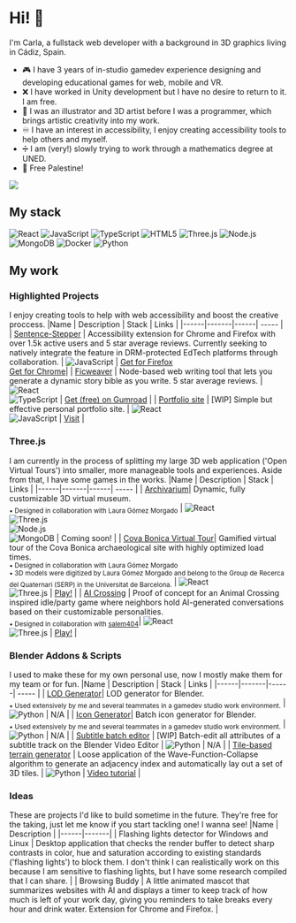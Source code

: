 # Hi! 👋
I'm Carla, a fullstack web developer with a background in 3D graphics living in Cádiz, Spain. 

- 🎮 I have 3 years of in-studio gamedev experience designing and developing educational games for web, mobile and VR.
- ❌ I have worked in Unity development but I have no desire to return to it. I am free.
- 🎨 I was an illustrator and 3D artist before I was a programmer, which brings artistic creativity into my work.
- ♾️ I have an interest in accessibility, I enjoy creating accessibility tools to help others and myself.
- ➗ I am (very!) slowly trying to work through a mathematics degree at UNED.
- 🍉 Free Palestine!

[![](https://img.shields.io/badge/LinkedIn-0077B5?style=for-the-badge&logo=linkedin&logoColor=white)](https://www.linkedin.com/in/nadina-carla-cardillo-garreta/)

## My stack
![React](https://img.shields.io/badge/React-20232A?style=for-the-badge&logo=react&logoColor=61DAFB)
![JavaScript](https://img.shields.io/badge/JavaScript-323330?style=for-the-badge&logo=javascript&logoColor=F7DF1E)
![TypeScript](https://img.shields.io/badge/TypeScript-007ACC?style=for-the-badge&logo=typescript&logoColor=white)
![HTML5](https://img.shields.io/badge/HTML5-E34F26?style=for-the-badge&logo=html5&logoColor=white)
![Three.js](https://img.shields.io/badge/Three.js-black?style=for-the-badge&logo=three.js&logoColor=white)
![Node.js](https://img.shields.io/badge/Node.js-43853D?style=for-the-badge&logo=node.js&logoColor=white)
![MongoDB](https://img.shields.io/badge/MongoDB-4EA94B?style=for-the-badge&logo=mongodb&logoColor=white)
![Docker](https://img.shields.io/badge/Docker-2496ED?style=for-the-badge&logo=docker&logoColor=white)
![Python](https://img.shields.io/badge/Python-3776AB?style=for-the-badge&logo=python&logoColor=white)

## My work
### Highlighted Projects
I enjoy creating tools to help with web accessibility and boost the creative proccess.
|Name | Description | Stack | Links |
|------|-------|------| ----- |
| [Sentence-Stepper](https://github.com/carladevv/sentence-stepper) | Accessibility extension for Chrome and Firefox with over 1.5k active users and 5 star average reviews. Currently seeking to natively integrate the feature in DRM-protected EdTech platforms through collaboration. | ![JavaScript](https://img.shields.io/badge/JavaScript-323330?style=for-the-badge&logo=javascript&logoColor=F7DF1E) | [Get for Firefox](https://addons.mozilla.org/en-US/firefox/addon/sentence-stepper/)<br>[Get for Chrome](https://addons.mozilla.org/en-US/firefox/addon/sentence-stepper/)|
| [Ficweaver](https://github.com/carladevv/Ficweaver) | Node-based web writing tool that lets you generate a dynamic story bible as you write. 5 star average reviews. | ![React](https://img.shields.io/badge/React-20232A?style=for-the-badge&logo=react&logoColor=61DAFB)<br>![TypeScript](https://img.shields.io/badge/TypeScript-007ACC?style=for-the-badge&logo=typescript&logoColor=white) | [Get (free) on Gumroad](https://squirrelcarla.gumroad.com/l/ficweaver) |
| [Portfolio site](https://github.com/carladevv/portfolio-site) | [WIP] Simple but effective personal portfolio site. | ![React](https://img.shields.io/badge/React-20232A?style=for-the-badge&logo=react&logoColor=61DAFB)<br>![JavaScript](https://img.shields.io/badge/JavaScript-323330?style=for-the-badge&logo=javascript&logoColor=F7DF1E) | [Visit](https://carlacgdm-portfolio.netlify.app/) |

### Three.js
I am currently in the process of splitting my large 3D web application ('Open Virtual Tours') into smaller, more manageable tools and experiences. Aside from that, I have some games in the works.
|Name | Description | Stack | Links |
|------|-------|------| ----- |
| [Archivarium](https://github.com/carladevv/museum-generator)| Dynamic, fully customizable 3D virtual museum.<br><sub>• Designed in collaboration with Laura Gómez Morgado</sub> | ![React](https://img.shields.io/badge/React-20232A?style=for-the-badge&logo=react&logoColor=61DAFB)<br>![Three.js](https://img.shields.io/badge/Three.js-black?style=for-the-badge&logo=three.js&logoColor=white)<br>![Node.js](https://img.shields.io/badge/Node.js-43853D?style=for-the-badge&logo=node.js&logoColor=white)<br>![MongoDB](https://img.shields.io/badge/MongoDB-4EA94B?style=for-the-badge&logo=mongodb&logoColor=white) | Coming soon! |
| [Cova Bonica Virtual Tour](link)| Gamified virtual tour of the Cova Bonica archaeological site with highly optimized load times.<br><sub>• Designed in collaboration with Laura Gómez Morgado</sub><br><sub>• 3D models were digitized by Laura Gómez Morgado and belong to the Group de Recerca del Quaternari (SERP) in the Universitat de Barcelona.</sub> | ![React](https://img.shields.io/badge/React-20232A?style=for-the-badge&logo=react&logoColor=61DAFB)<br>![Three.js](https://img.shields.io/badge/Three.js-black?style=for-the-badge&logo=three.js&logoColor=white) | [Play!](https://cova-bonica-virtual-tour.netlify.app/) |
| [AI Crossing](https://github.com/gabuscuv/UE4-Toolkit-Public) | Proof of concept for an Animal Crossing inspired idle/party game where neighbors hold AI-generated conversations based on their customizable personalities.<br><sub>• Designed in collaboration with [salem404](https://github.com/salem404)</sub>| ![React](https://img.shields.io/badge/React-20232A?style=for-the-badge&logo=react&logoColor=61DAFB)<br>![Three.js](https://img.shields.io/badge/Three.js-black?style=for-the-badge&logo=three.js&logoColor=white) | [Play!](link) |


### Blender Addons & Scripts
I used to make these for my own personal use, now I mostly make them for my team or for fun.
|Name | Description | Stack | Links |
|------|-------|------| ----- |
| [LOD Generator](link)| LOD generator for Blender.<br><sub>• Used extensively by me and several teammates in a gamedev studio work environment.</sub> | ![Python](https://img.shields.io/badge/Python-3776AB?style=for-the-badge&logo=python&logoColor=white) | N/A |
| [Icon Generator](link)| Batch icon generator for Blender.<br><sub>• Used extensively by me and several teammates in a gamedev studio work environment.</sub> | ![Python](https://img.shields.io/badge/Python-3776AB?style=for-the-badge&logo=python&logoColor=white) | N/A |
| [Subtitle batch editor](link) | [WIP] Batch-edit all attributes of a subtitle track on the Blender Video Editor | ![Python](https://img.shields.io/badge/Python-3776AB?style=for-the-badge&logo=python&logoColor=white) | N/A |
| [Tile-based terrain generator](link) | Loose application of the Wave-Function-Collapse algorithm to generate an adjacency index and automatically lay out a set of 3D tiles. | ![Python](https://img.shields.io/badge/Python-3776AB?style=for-the-badge&logo=python&logoColor=white) | [Video tutorial](link) |

### Ideas
These are projects I'd like to build sometime in the future. They're free for the taking, just let me know if you start tackling one! I wanna see!
|Name | Description |
|------|-------|
| Flashing lights detector for Windows and Linux | Desktop application that checks the render buffer to detect sharp contrasts in color, hue and saturation according to existing standards ('flashing lights') to block them. I don't think I can realistically work on this because I am sensitive to flashing lights, but I have some research compiled that I can share. |
| Browsing Buddy | A little animated mascot that summarizes websites with AI and displays a timer to keep track of how much is left of your work day, giving you reminders to take breaks every hour and drink water. Extension for Chrome and Firefox. |




